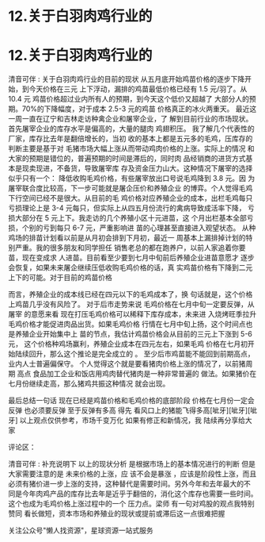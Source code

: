 # 12.关于白羽肉鸡行业的

# 12.关于白羽肉鸡行业的

清音可伴 : 关于白羽肉鸡行业的目前的现状 从五月底开始鸡苗价格的逐步下降开始，到今天价格在三元 上下浮动，漏排的鸡苗最低价格已经有 1.5 元/羽了。从 10.4 元 鸡苗价格超过业内所有人的预期，到今天这个低价又超越了 大部分人的预期。70%的下降幅度，对于成本 2.5-3 元的鸡苗 价格真正的冰火两重天。 最近这一周一直在辽宁和吉林走访种禽企业和屠宰企业，了 解到目前行业的市场现状。 首先屠宰企业的库存水平是偏高的，大量的腿肉 鸡翅积压。 我了解几个代表性的厂家，库存比去年是翻倍增长的，当初 收的基本上都是五元多的毛鸡，压库存的判断主要是基于对 毛猪市场大幅上涨从而带动鸡肉价格的上涨。实际上的情况 和大家的预期是错位的，普遍预期的时间是滞后的，同时肉 品经销商的进货方式基本是现卖现进，不备货，导致屠宰库 存及资金压力山大。这种情况下屠宰的选择似乎只有一个： 降低收购毛鸡价格，有些屠宰放出口号说毛鸡降到 3.8 元。因 为屠宰联合度比较高，下一步可能就是屠企压价和养殖企业 的博弈。个人觉得毛鸡下行空间已经不是很大。从目前的毛 鸡价格对应养殖企业的成本，出栏毛鸡每只亏损理论上是 3-4 元每只，但实际上从四五月份流行的禽病导致成活率下降， 亏损大部分在 5 元上下。我走访的几个养殖小区十元进苗，这 个月出栏基本全部亏损，个别的亏到每只 6-7 元，严重影响进 苗的心理甚至直接进入观望状态。 从种鸡场的排苗计划看以前是从月初会排到下月初，最近一 周基本上漏排掉计划的特别严重。我的很多朋友和同学担任 销售老总的都在跑养户，以前人家追着你要苗，现在变成求 人进苗。目前看至少要到七月中旬前后养殖企业进苗意愿才 逐步会恢复，如果未来屠企继续压低收购毛鸡价格的话，真 实鸡苗价格有下降到二元上下的可能。对于目前的鸡苗价格

而言，养殖企业的成本线已经在四元以下的毛鸡成本了，换 句话就是，这个价格上鸡苗几乎没有风险了。 对于后市走势来说 毛鸡价格在七月中旬一定要反弹，从屠宰 的意愿来看 现在打压毛鸡价格可以稀释下库存成本，未来进 入烧烤旺季拉升毛鸡价格才能促进肉品出货。如果毛鸡价格 行情在七月中旬上扬，这个时间点也是养殖企业开始集中上 苗的节点，我估计鸡苗价格会从目前的三元上下涨到 5-6 元， 这个价格种鸡场赢利，养殖企业成本在四元左右，如果毛鸡 价格在七月初开始陆续回升，那么这个推论是完全成立的 。 至少后市鸡苗能不能回到前期高点，业内人士普遍偏保守。 个人觉得这个就是要看猪肉价格上涨的情况了，以前猪周期 高点 食品加工企业和饭店用鸡肉替代猪肉是一种非常普遍的 做法。如果猪价在七月份继续走高，那么猪鸡共振这种情况 就会出现。

最后总结一句话 现在已经是鸡苗价格和毛鸡价格的底部阶段 价格在七月份一定会反弹 也必须要反弹 至于反弹有多高 得先 看风口上的猪能飞得多高[呲牙][呲牙][呲牙] 以上观点仅供参考，市场千变万化 如果有修正和新情况，我 陆续再分享给大家

评论区：

清音可伴 : 补充说明下 以上的现状分析 是根据市场上的基本情况进行的判断 但是大家需要注意的是 未来价格的上涨，应 该不会是暴涨 ，应该是阶段性上涨，而且必须有猪价进一步上涨的支持，这种替代是需要时间。另外今年和去年最大的不 同是今年肉鸡产品的库存比去年是近乎于翻倍的，消化这个库存也需要一些时间。这个也成为毛鸡价格上涨过程中的一个 压力点。梁师 有一句对鸡股的观点我特别赞同 看长做短，资本市场和养殖业的现状或提前或滞后这一点很难把握

关注公众号"懒人找资源"，星球资源一站式服务